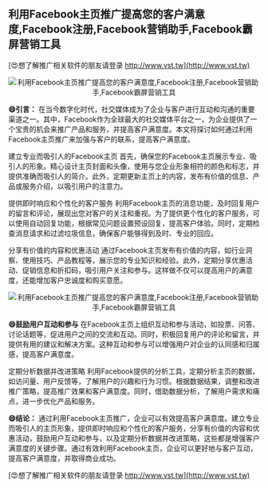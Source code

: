 ## **利用Facebook主页推广提高您的客户满意度,Facebook注册,Facebook营销助手,Facebook霸屏营销工具**

[😍想了解推广相关软件的朋友请登录 http://www.vst.tw](http://www.vst.tw)

 <center><img src="https://vst.tw/MP4/tuiguang/png/6.png" alt="利用Facebook主页推广提高您的客户满意度,Facebook注册,Facebook营销助手,Facebook霸屏营销工具"></center>

**😄引言：**
在当今数字化时代，社交媒体成为了企业与客户进行互动和沟通的重要渠道之一。其中，Facebook作为全球最大的社交媒体平台之一，为企业提供了一个宝贵的机会来推广产品和服务，并提高客户满意度。本文将探讨如何通过利用Facebook主页推广来加强与客户的联系，提高客户满意度。

建立专业而吸引人的Facebook主页
首先，确保您的Facebook主页展示专业、吸引人的形象。精心设计主页封面和头像，使用与您企业形象相符的颜色和标志，并提供准确而吸引人的简介。此外，定期更新主页上的内容，发布有价值的信息、产品或服务介绍，以吸引用户的注意力。

提供即时响应和个性化的客户服务
利用Facebook主页的消息功能，及时回复用户的留言和评论，展现出您对客户的关注和重视。为了提供更个性化的客户服务，可以使用自动回复功能，根据常见问题设置预设回复，提高客户体验。同时，定期检查消息请求和过滤垃圾信息，确保客户能够得到及时、专业的回应。

分享有价值的内容和优惠活动
通过Facebook主页发布有价值的内容，如行业洞察、使用技巧、产品教程等，展示您的专业知识和经验。此外，定期分享优惠活动、促销信息和折扣码，吸引用户关注和参与。这样做不仅可以提高用户的满意度，还能增加客户忠诚度和购买意愿。

 <center><img src="https://vst.tw/MP4/tuiguang/png/5.png" alt="利用Facebook主页推广提高您的客户满意度,Facebook注册,Facebook营销助手,Facebook霸屏营销工具"></center>

**😄鼓励用户互动和参与**
在Facebook主页上组织互动和参与活动，如投票、问答、讨论话题等，促进用户之间的交流和互动。同时，积极回复用户的评论和留言，并提供有用的建议和解决方案。这种互动和参与可以增强用户对企业的认同感和归属感，提高客户满意度。

定期分析数据并改进策略
利用Facebook提供的分析工具，定期分析主页的数据，如访问量、用户反馈等，了解用户的兴趣和行为习惯。根据数据结果，调整和改进推广策略，提高推广效果和客户满意度。同时，借助数据分析，了解用户需求和痛点，进一步优化产品和服务。

**😄结论：**
通过利用Facebook主页推广，企业可以有效提高客户满意度。建立专业而吸引人的主页形象，提供即时响应和个性化的客户服务，分享有价值的内容和优惠活动，鼓励用户互动和参与，以及定期分析数据并改进策略，这些都是增强客户满意度的关键步骤。通过有效利用Facebook主页，企业可以更好地与客户互动，提高客户满意度，并取得商业成功。

[😍想了解推广相关软件的朋友请登录 http://www.vst.tw](http://www.vst.tw)



